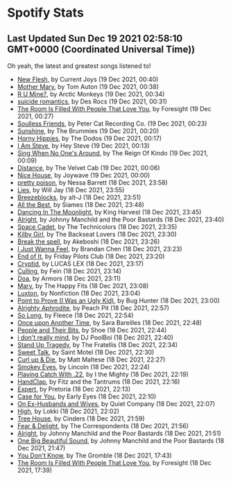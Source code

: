 
# Spotify Stats
## Last Updated Sun Dec 19 2021 02:58:10 GMT+0000 (Coordinated Universal Time))

Oh yeah, the latest and greatest songs listened to!

- [New Flesh](https://www.last.fm/music/Current+Joys/_/New+Flesh), by Current Joys (19 Dec 2021, 00:40)
- [Mother Mary](https://www.last.fm/music/Tom+Auton/_/Mother+Mary), by Tom Auton (19 Dec 2021, 00:38)
- [R U Mine?](https://www.last.fm/music/Arctic+Monkeys/_/R+U+Mine%3F), by Arctic Monkeys (19 Dec 2021, 00:34)
- [suicide romantics](https://www.last.fm/music/Des+Rocs/_/suicide+romantics), by Des Rocs (19 Dec 2021, 00:31)
- [The Room Is Filled With People That Love You](https://www.last.fm/music/Foresight/_/The+Room+Is+Filled+With+People+That+Love+You), by Foresight (19 Dec 2021, 00:27)
- [Soulless Friends](https://www.last.fm/music/Peter+Cat+Recording+Co./_/Soulless+Friends), by Peter Cat Recording Co. (19 Dec 2021, 00:23)
- [Sunshine](https://www.last.fm/music/The+Brummies/_/Sunshine), by The Brummies (19 Dec 2021, 00:20)
- [Horny Hippies](https://www.last.fm/music/The+Dodos/_/Horny+Hippies), by The Dodos (19 Dec 2021, 00:17)
- [I Am Steve](https://www.last.fm/music/Hey+Steve/_/I+Am+Steve), by Hey Steve (19 Dec 2021, 00:13)
- [Sing When No One's Around](https://www.last.fm/music/The+Reign+Of+Kindo/_/Sing+When+No+One%27s+Around), by The Reign Of Kindo (19 Dec 2021, 00:09)
- [Distance](https://www.last.fm/music/The+Velvet+Cab/_/Distance), by The Velvet Cab (19 Dec 2021, 00:06)
- [Nice House](https://www.last.fm/music/Joywave/_/Nice+House), by Joywave (19 Dec 2021, 00:00)
- [pretty poison](https://www.last.fm/music/Nessa+Barrett/_/pretty+poison), by Nessa Barrett (18 Dec 2021, 23:58)
- [Lies](https://www.last.fm/music/Will+Jay/_/Lies), by Will Jay (18 Dec 2021, 23:55)
- [Breezeblocks](https://www.last.fm/music/alt-J/_/Breezeblocks), by alt-J (18 Dec 2021, 23:51)
- [All the Best](https://www.last.fm/music/Siames/_/All+the+Best), by Siames (18 Dec 2021, 23:48)
- [Dancing In The Moonlight](https://www.last.fm/music/King+Harvest/_/Dancing+In+The+Moonlight), by King Harvest (18 Dec 2021, 23:45)
- [Alright](https://www.last.fm/music/Johnny+Manchild+and+the+Poor+Bastards/_/Alright), by Johnny Manchild and the Poor Bastards (18 Dec 2021, 23:40)
- [Space Cadet](https://www.last.fm/music/The+Technicolors/_/Space+Cadet), by The Technicolors (18 Dec 2021, 23:35)
- [Kilby Girl](https://www.last.fm/music/The+Backseat+Lovers/_/Kilby+Girl), by The Backseat Lovers (18 Dec 2021, 23:30)
- [Break the spell](https://www.last.fm/music/Akeboshi/_/Break+the+spell), by Akeboshi (18 Dec 2021, 23:26)
- [I Just Wanna Feel](https://www.last.fm/music/Brandan+Chen/_/I+Just+Wanna+Feel), by Brandan Chen (18 Dec 2021, 23:23)
- [End of It](https://www.last.fm/music/Friday+Pilots+Club/_/End+of+It), by Friday Pilots Club (18 Dec 2021, 23:20)
- [Cryptid](https://www.last.fm/music/LUCAS+LEX/_/Cryptid), by LUCAS LEX (18 Dec 2021, 23:17)
- [Culling](https://www.last.fm/music/Fein/_/Culling), by Fein (18 Dec 2021, 23:14)
- [Doa](https://www.last.fm/music/Armors/_/Doa), by Armors (18 Dec 2021, 23:11)
- [Mary](https://www.last.fm/music/The+Happy+Fits/_/Mary), by The Happy Fits (18 Dec 2021, 23:08)
- [Luxton](https://www.last.fm/music/Nonfiction/_/Luxton), by Nonfiction (18 Dec 2021, 23:04)
- [Point to Prove (I Was an Ugly Kid)](https://www.last.fm/music/Bug+Hunter/_/Point+to+Prove+(I+Was+an+Ugly+Kid)), by Bug Hunter (18 Dec 2021, 23:00)
- [Alrighty Aphrodite](https://www.last.fm/music/Peach+Pit/_/Alrighty+Aphrodite), by Peach Pit (18 Dec 2021, 22:57)
- [So Long](https://www.last.fm/music/Fleece/_/So+Long), by Fleece (18 Dec 2021, 22:54)
- [Once upon Another Time](https://www.last.fm/music/Sara+Bareilles/_/Once+upon+Another+Time), by Sara Bareilles (18 Dec 2021, 22:48)
- [People and Their Bits](https://www.last.fm/music/Shoe/_/People+and+Their+Bits), by Shoe (18 Dec 2021, 22:44)
- [i don't really mind](https://www.last.fm/music/DJ+PoolBoi/_/i+don%27t+really+mind), by DJ PoolBoi (18 Dec 2021, 22:40)
- [Stand Up Tragedy](https://www.last.fm/music/The+Fratellis/_/Stand+Up+Tragedy), by The Fratellis (18 Dec 2021, 22:34)
- [Sweet Talk](https://www.last.fm/music/Saint+Motel/_/Sweet+Talk), by Saint Motel (18 Dec 2021, 22:30)
- [Curl up & Die](https://www.last.fm/music/Matt+Maltese/_/Curl+up+&+Die), by Matt Maltese (18 Dec 2021, 22:27)
- [Smokey Eyes](https://www.last.fm/music/Lincoln/_/Smokey+Eyes), by Lincoln (18 Dec 2021, 22:24)
- [Playing Catch With .22](https://www.last.fm/music/I+the+Mighty/_/Playing+Catch+With+.22), by I the Mighty (18 Dec 2021, 22:19)
- [HandClap](https://www.last.fm/music/Fitz+and+the+Tantrums/_/HandClap), by Fitz and the Tantrums (18 Dec 2021, 22:16)
- [Expert](https://www.last.fm/music/Pretoria/_/Expert), by Pretoria (18 Dec 2021, 22:13)
- [Case for You](https://www.last.fm/music/Early+Eyes/_/Case+for+You), by Early Eyes (18 Dec 2021, 22:10)
- [On Ex-Husbands and Wives](https://www.last.fm/music/Quiet+Company/_/On+Ex-Husbands+and+Wives), by Quiet Company (18 Dec 2021, 22:07)
- [High](https://www.last.fm/music/Lokki/_/High), by Lokki (18 Dec 2021, 22:02)
- [Tree House](https://www.last.fm/music/Cinders/_/Tree+House), by Cinders (18 Dec 2021, 21:59)
- [Fear & Delight](https://www.last.fm/music/The+Correspondents/_/Fear+&+Delight), by The Correspondents (18 Dec 2021, 21:56)
- [Alright](https://www.last.fm/music/Johnny+Manchild+and+the+Poor+Bastards/_/Alright), by Johnny Manchild and the Poor Bastards (18 Dec 2021, 21:51)
- [One Big Beautiful Sound](https://www.last.fm/music/Johnny+Manchild+and+the+Poor+Bastards/_/One+Big+Beautiful+Sound), by Johnny Manchild and the Poor Bastards (18 Dec 2021, 21:47)
- [You Don't Know](https://www.last.fm/music/The+Gromble/_/You+Don%27t+Know), by The Gromble (18 Dec 2021, 17:43)
- [The Room Is Filled With People That Love You](https://www.last.fm/music/Foresight/_/The+Room+Is+Filled+With+People+That+Love+You), by Foresight (18 Dec 2021, 17:39)
